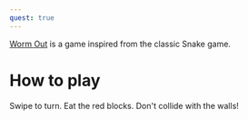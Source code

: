 ```yaml
---
quest: true
---
```


[Worm Out](https://fancade.page.link/XCbk) is a game inspired from the classic Snake game.

# How to play
Swipe to turn. Eat the red blocks. Don't collide with the walls!